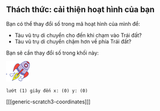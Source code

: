 ## Thách thức: cải thiện hoạt hình của bạn

Bạn có thể thay đổi số trong mã hoạt hình của mình để:

+ Tàu vũ trụ di chuyển cho đến khi chạm vào Trái đất?
+ Tàu vũ trụ di chuyển chậm hơn về phía Trái đất?

Bạn sẽ cần thay đổi số trong khối này:

![Tên lửa](images/sprite-spaceship.png)

```blocks3
lướt (1) giây đến x: (0) y: (0)
```

[[[generic-scratch3-coordinates]]]